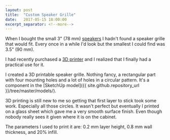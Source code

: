 ```yaml
---
layout: post
title:  "Custom Speaker Grille"
date:   2017-05-15 18:00:00
excerpt_separator: <!--more-->
---
```

When I bought the small 3" (78 mm) [speakers](http://a.co/ejMOJVP) I hadn't found a speaker grille that would fit.
Every once in a while I'd look but the smallest I could find was 3.5" (90 mm).

I had recently purchased a [3D printer](http://a.co/9hegcnT) and I realized that I finally had a practical use for it.
<!--more-->

I created a 3D printable speaker grille. Nothing fancy, a rectangular part with four mounting holes and a lot
of holes in a circular pattern. It's a component in the
[SketchUp model]({{ site.github.repository_url }}/tree/master/models/).

3D printing is still new to me so getting that first layer to stick took some work. Especially all those circles.
It wasn't perfect but eventually I printed on a glass sheet which gave me a very smooth surface finish.
Even though nobody really sees it given where it is on the cabinet.

The parameters I used to print it are: 0.2 mm layer height, 0.8 mm wall thickness, and 20% infill.